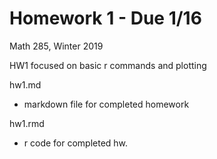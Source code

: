 Homework 1 - Due 1/16
================
Math 285, Winter 2019

HW1 focused on basic r commands and plotting

hw1.md
  + markdown file for completed homework
  
hw1.rmd
  + r code for completed hw.
